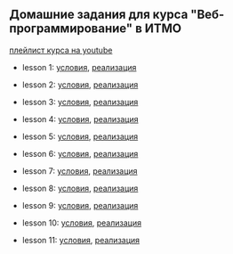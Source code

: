## Домашние задания для курса "Веб-программирование" в ИТМО

[плейлист курса на youtube](https://www.youtube.com/playlist?list=PLd7QXkfmSY7Zb580HNM2oMRdVcIKjb5q_)

* lesson 1: [условия](/lesson1/problems.pdf), [реализация](/lesson1)

* lesson 2: [условия](/lesson2/problems.pdf), [реализация](/lesson2)

* lesson 3: [условия](/lesson3/problems.pdf), [реализация](/lesson3)

* lesson 4: [условия](https://docs.google.com/document/d/1EI_5kwo2yNWdgYM6FpvdYAmsT3XsRxfrJw6T6WW5TrI/edit?usp=sharing), [реализация](/lesson4)

* lesson 5: [условия](https://docs.google.com/document/d/1o3LZbZx0OqsAv2IJb1LkbtWXTiVyMe1OG6RhakFtwro/edit?usp=sharing), [реализация](/lesson5)

* lesson 6: [условия](https://docs.google.com/document/d/1GviRYeKbvgXPVX_R2HVkMpbsIgYSjh5vG0d5V0cDck8/edit?usp=sharing), [реализация](/lesson6)

* lesson 7: [условия](https://docs.google.com/document/d/1d2UBkkXr-4wF0iQXrYp1nXxJVJN651VyxxgujexCmxY/edit?usp=sharing), [реализация](/lesson7)

* lesson 8: [условия](https://docs.google.com/document/d/1lWjVJJU8RQFRuDEJt9FQhjlsvXYw2r8r4ohzMUpspvc/edit?usp=sharing), [реализация](/lesson8)

* lesson 9: [условия](https://docs.google.com/document/d/1QMqDX4tDacFt5C7QPbLQEJBxOnEM7d1rHMPB5n-l_o0/edit?usp=sharing), [реализация](/lesson9)

* lesson 10: [условия](https://docs.google.com/document/d/1bhd6Bfp0mmv9BfS7bEG_yesSguaymnGtrNJ1BMobFnk/edit?usp=sharing), [реализация](/lesson10)

* lesson 11: [условия](https://docs.google.com/document/d/1ojuCngYawBcixCreUknMblCsYXg1VsYFYrd9FxsHnZI/edit?usp=sharing), [реализация](/lesson11)

